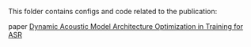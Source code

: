 This folder contains configs and code related to the publication: 

paper [Dynamic Acoustic Model Architecture Optimization in Training for ASR]()
